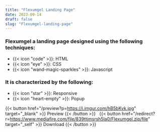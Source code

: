 ```yaml
---
title: "Flexumgel Landing Page"
date: 2023-09-14
draft: false
slug: "Flexumgel-landing-page"
---
```

### __Flexumgel__ a __landing page__ designed using the following techniques:
- {{< icon "code" >}}: HTML
- {{< icon "eye" >}}: CSS
- {{< icon "wand-magic-sparkles" >}}: Javascript  

### It is characterized by the following:
- {{< icon "star" >}}: Responsive
- {{< icon "heart-empty" >}}:  Popup

<!--adsense-->

{{< button href="/preview?p=https://i.imgur.com/hB5bKvk.jpg" target="_blank" >}}
Preview
{{< /button >}} &nbsp; {{< button href="/redirect?r=https://www.mediafire.com/file/839ttjmsrsh5la0/Flexumgel.zip/file" target="_self" >}}
Download
{{< /button >}}